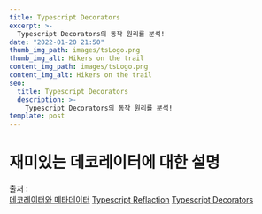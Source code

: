 ```yaml
---
title: Typescript Decorators
excerpt: >-
  Typescript Decorators의 동작 원리를 분석!
date: "2022-01-20 21:50"
thumb_img_path: images/tsLogo.png
thumb_img_alt: Hikers on the trail
content_img_path: images/tsLogo.png
content_img_alt: Hikers on the trail
seo:
  title: Typescript Decorators
  description: >-
    Typescript Decorators의 동작 원리를 분석!
template: post
---
```


# 재미있는 데코레이터에 대한 설명

출처 :  
[데코레이터와 메타데이터](https://velog.io/@kkajjeim/%EB%8D%B0%EC%BD%94%EB%A0%88%EC%9D%B4%ED%84%B0%EC%99%80-%EB%A9%94%ED%83%80%EB%8D%B0%EC%9D%B4%ED%84%B0)
[Typescript Reflaction](https://blog.wotw.pro/typescript-decorators-reflection/)
[Typescript Decorators](https://dparkjm.com/typescript-decorators#parameter-decorator)
